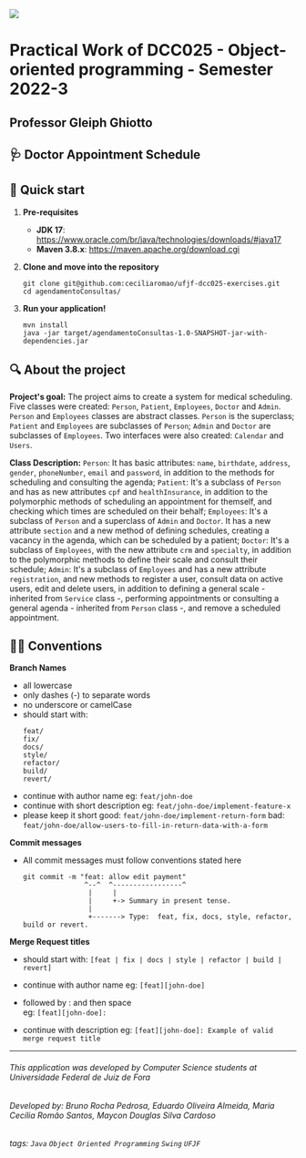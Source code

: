 ![](https://www.ufjf.br/wp-content/plugins/imgpgprinc_novo/arquivos/deptocomputacao/1.jpg)

# Practical Work of DCC025 - Object-oriented programming - Semester 2022-3
## Professor Gleiph Ghiotto

## 🩺 Doctor Appointment Schedule

## 🚀 Quick start

1.  **Pre-requisites**

    - **JDK 17**: https://www.oracle.com/br/java/technologies/downloads/#java17
    - **Maven 3.8.x**: https://maven.apache.org/download.cgi


1.  **Clone and move into the repository**

    ```shell
    git clone git@github.com:ceciliaromao/ufjf-dcc025-exercises.git
    cd agendamentoConsultas/
    ```
1.  **Run your application!**

    ```shell
    mvn install
    java -jar target/agendamentoConsultas-1.0-SNAPSHOT-jar-with-dependencies.jar
    ```

## 🔍 About the project

**Project's goal:**
The project aims to create a system for medical scheduling. Five classes were created: `Person`, `Patient`, `Employees`, `Doctor` and `Admin`. 
`Person` and `Employees` classes are abstract classes. 
`Person` is the superclass; `Patient` and `Employees` are subclasses of `Person`; `Admin` and `Doctor` are subclasses of `Employees`.
Two interfaces were also created: `Calendar` and `Users`.

**Class Description:**
`Person`: It has basic attributes: `name`, `birthdate`, `address`, `gender`, `phoneNumber`, `email` and `password`, in addition to the methods for scheduling and consulting the agenda;
`Patient`: It's a subclass of `Person` and has as new attributes `cpf` and `healthInsurance`, in addition to the polymorphic methods of scheduling an appointment for themself, and checking which times are scheduled on their behalf;
`Employees`: It's a subclass of `Person` and a superclass of `Admin` and `Doctor`. It has a new attribute `section` and a new method of defining schedules, creating a vacancy in the agenda, which can be scheduled by a patient;
`Doctor`: It's a subclass of `Employees`, with the new attribute `crm` and `specialty`, in addition to the polymorphic methods to define their scale and consult their schedule;
`Admin`: It's a subclass of `Employees` and has a new attribute `registration`, and new methods to register a user, consult data on active users, edit and delete users, in addition to defining a general scale - inherited from `Service` class -, performing appointments or consulting a general agenda - inherited from `Person` class -, and remove a scheduled appointment.

## 👨‍💻 Conventions

**Branch Names**
  - all lowercase
  - only dashes (-) to separate words
  - no underscore or camelCase
  - should start with:
    ```
    feat/
    fix/
    docs/
    style/
    refactor/
    build/
    revert/
    ```
  - continue with author name
      eg: `feat/john-doe`
  - continue with short description
      eg: `feat/john-doe/implement-feature-x`
  - please keep it short
      good: `feat/john-doe/implement-return-form`
      bad: `feat/john-doe/allow-users-to-fill-in-return-data-with-a-form`

**Commit messages**
  - All commit messages must follow conventions stated here
    ```
    git commit -m "feat: allow edit payment"
                   ^--^  ^-----------------^
                    |     |
                    |     +-> Summary in present tense.
                    |
                    +-------> Type:  feat, fix, docs, style, refactor, build or revert.
    ``` 

**Merge Request titles**
  - should start with: `[feat | fix | docs | style | refactor | build | revert]`

  - continue with author name
    eg: `[feat][john-doe]`

  - followed by : and then space  
    eg: `[feat][john-doe]: `

  - continue with description
    eg: `[feat][john-doe]: Example of valid merge request title`



---
###### This application was developed by Computer Science students at Universidade Federal de Juiz de Fora
###### Developed by: Bruno Rocha Pedrosa, Eduardo Oliveira Almeida, Maria Cecília Romão Santos, Maycon Douglas Silva Cardoso
###### tags: `Java` `Object Oriented Programming` `Swing` `UFJF`
